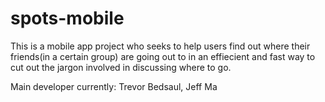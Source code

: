 # spots-mobile

  This is a mobile app project who seeks to help users find out where their friends(in a certain group) 
are going out to in an effiecient and fast way to cut out the jargon involved in discussing where to go.

Main developer currently:
Trevor Bedsaul,
Jeff Ma

